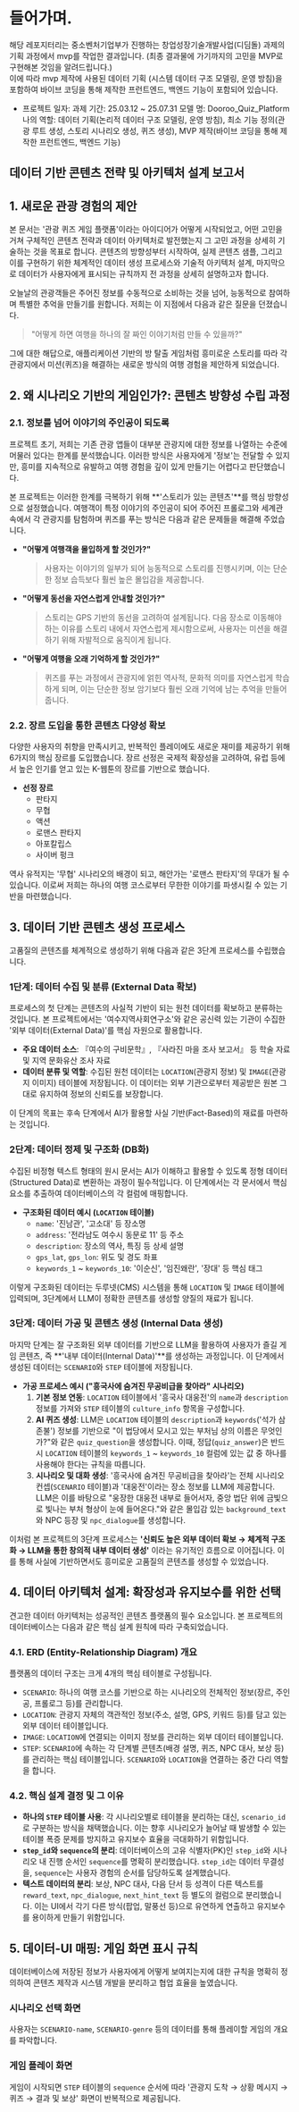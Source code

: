 # 들어가며.
해당 레포지터리는 중소벤처기업부가 진행하는 창업성장기술개발사업(디딤돌) 과제의 기획 과정에서 mvp를 작업한 결과입니다. (최종 결과물에 가기까지의 고민을 MVP로 구현해본 것임을 알려드립니다.) <br>
이에 따라 mvp 제작에 사용된 데이터 기획 (시스템 데이터 구조 모델링, 운영 방침)을 포함하여 바이브 코딩을 통해 제작한 프런트엔드, 백엔드 기능이 포함되어 있습니다. <br>

- 프로젝트 일자: 
과제 기간: 25.03.12 ~ 25.07.31
모델 명: Dooroo_Quiz_Platform
나의 역할: 데이터 기획(논리적 데이터 구조 모델링, 운영 방침), 최소 기능 정의(관광 루트 생성, 스토리 시나리오 생성, 퀴즈 생성), MVP 제작(바이브 코딩을 통해 제작한 프런트엔드, 백엔드 기능)  

## 데이터 기반 콘텐츠 전략 및 아키텍처 설계 보고서

## 1\. 새로운 관광 경험의 제안

본 문서는 '관광 퀴즈 게임 플랫폼'이라는 아이디어가 어떻게 시작되었고, 어떤 고민을 거쳐 구체적인 콘텐츠 전략과 데이터 아키텍처로 발전했는지 그 고민 과정을 상세히 기술하는 것을 목표로 합니다. 콘텐츠의 방향성부터 시작하여, 실제 콘텐츠 샘플, 그리고 이를 구현하기 위한 체계적인 데이터 생성 프로세스와 기술적 아키텍처 설계, 마지막으로 데이터가 사용자에게 표시되는 규칙까지 전 과정을 상세히 설명하고자 합니다.

오늘날의 관광객들은 주어진 정보를 수동적으로 소비하는 것을 넘어, 능동적으로 참여하며 특별한 추억을 만들기를 원합니다. 저희는 이 지점에서 다음과 같은 질문을 던졌습니다.

> "어떻게 하면 여행을 하나의 잘 짜인 이야기처럼 만들 수 있을까?"

그에 대한 해답으로, 애플리케이션 기반의 방 탈출 게임처럼 흥미로운 스토리를 따라 각 관광지에서 미션(퀴즈)을 해결하는 새로운 방식의 여행 경험을 제안하게 되었습니다.

## 2\. 왜 시나리오 기반의 게임인가?: 콘텐츠 방향성 수립 과정

### 2.1. 정보를 넘어 이야기의 주인공이 되도록

프로젝트 초기, 저희는 기존 관광 앱들이 대부분 관광지에 대한 정보를 나열하는 수준에 머물러 있다는 한계를 분석했습니다. 이러한 방식은 사용자에게 '정보'는 전달할 수 있지만, 흥미를 지속적으로 유발하고 여행 경험을 깊이 있게 만들기는 어렵다고 판단했습니다.

본 프로젝트는 이러한 한계를 극복하기 위해 \*\*'스토리가 있는 콘텐츠'\*\*를 핵심 방향성으로 설정했습니다. 여행객이 특정 이야기의 주인공이 되어 주어진 프롤로그와 세계관 속에서 각 관광지를 탐험하며 퀴즈를 푸는 방식은 다음과 같은 문제들을 해결해 주었습니다.

  - **"어떻게 여행객을 몰입하게 할 것인가?"**
    > 사용자는 이야기의 일부가 되어 능동적으로 스토리를 진행시키며, 이는 단순한 정보 습득보다 훨씬 높은 몰입감을 제공합니다.
  - **"어떻게 동선을 자연스럽게 안내할 것인가?"**
    > 스토리는 GPS 기반의 동선을 고려하여 설계됩니다. 다음 장소로 이동해야 하는 이유를 스토리 내에서 자연스럽게 제시함으로써, 사용자는 미션을 해결하기 위해 자발적으로 움직이게 됩니다.
  - **"어떻게 여행을 오래 기억하게 할 것인가?"**
    > 퀴즈를 푸는 과정에서 관광지에 얽힌 역사적, 문화적 의미를 자연스럽게 학습하게 되며, 이는 단순한 정보 암기보다 훨씬 오래 기억에 남는 추억을 만들어줍니다.

### 2.2. 장르 도입을 통한 콘텐츠 다양성 확보

다양한 사용자의 취향을 만족시키고, 반복적인 플레이에도 새로운 재미를 제공하기 위해 6가지의 핵심 장르를 도입했습니다. 장르 선정은 국제적 확장성을 고려하여, 유럽 등에서 높은 인기를 얻고 있는 K-웹툰의 장르를 기반으로 했습니다.

  - **선정 장르**
      - 판타지
      - 무협
      - 액션
      - 로맨스 판타지
      - 아포칼립스
      - 사이버 펑크

역사 유적지는 '무협' 시나리오의 배경이 되고, 해안가는 '로맨스 판타지'의 무대가 될 수 있습니다. 이로써 저희는 하나의 여행 코스로부터 무한한 이야기를 파생시킬 수 있는 기반을 마련했습니다.

## 3\. 데이터 기반 콘텐츠 생성 프로세스

고품질의 콘텐츠를 체계적으로 생성하기 위해 다음과 같은 3단계 프로세스를 수립했습니다.

### 1단계: 데이터 수집 및 분류 (External Data 확보)

프로세스의 첫 단계는 콘텐츠의 사실적 기반이 되는 원천 데이터를 확보하고 분류하는 것입니다. 본 프로젝트에서는 '여수지역사회연구소'와 같은 공신력 있는 기관이 수집한 '외부 데이터(External Data)'를 핵심 자원으로 활용합니다.

  - **주요 데이터 소스**: 『여수의 구비문학』, 『사라진 마을 조사 보고서』 등 학술 자료 및 지역 문화유산 조사 자료
  - **데이터 분류 및 역할**: 수집된 원천 데이터는 `LOCATION`(관광지 정보) 및 `IMAGE`(관광지 이미지) 테이블에 저장됩니다. 이 데이터는 외부 기관으로부터 제공받은 원본 그대로 유지하여 정보의 신뢰도를 보장합니다.

이 단계의 목표는 후속 단계에서 AI가 활용할 사실 기반(Fact-Based)의 재료를 마련하는 것입니다.

### 2단계: 데이터 정제 및 구조화 (DB화)

수집된 비정형 텍스트 형태의 원시 문서는 AI가 이해하고 활용할 수 있도록 정형 데이터(Structured Data)로 변환하는 과정이 필수적입니다. 이 단계에서는 각 문서에서 핵심 요소를 추출하여 데이터베이스의 각 컬럼에 매핑합니다.

  - **구조화된 데이터 예시 (`LOCATION` 테이블)**
      - `name`: '진남관', '고소대' 등 장소명
      - `address`: '전라남도 여수시 동문로 11' 등 주소
      - `description`: 장소의 역사, 특징 등 상세 설명
      - `gps_lat`, `gps_lon`: 위도 및 경도 좌표
      - `keywords_1` \~ `keywords_10`: '이순신', '임진왜란', '장대' 등 핵심 태그

이렇게 구조화된 데이터는 두루넷(CMS) 시스템을 통해 `LOCATION` 및 `IMAGE` 테이블에 입력되며, 3단계에서 LLM이 정확한 콘텐츠를 생성할 양질의 재료가 됩니다.

### 3단계: 데이터 가공 및 콘텐츠 생성 (Internal Data 생성)

마지막 단계는 잘 구조화된 외부 데이터를 기반으로 LLM을 활용하여 사용자가 즐길 게임 콘텐츠, 즉 \*\*'내부 데이터(Internal Data)'\*\*를 생성하는 과정입니다. 이 단계에서 생성된 데이터는 `SCENARIO`와 `STEP` 테이블에 저장됩니다.

  - **가공 프로세스 예시 ("흥국사에 숨겨진 무공비급을 찾아라" 시나리오)**
    1.  **기본 정보 연동**: `LOCATION` 테이블에서 '흥국사 대웅전'의 `name`과 `description` 정보를 가져와 `STEP` 테이블의 `culture_info` 항목을 구성합니다.
    2.  **AI 퀴즈 생성**: LLM은 `LOCATION` 테이블의 `description`과 `keywords`('석가 삼존불') 정보를 기반으로 "이 법당에서 모시고 있는 부처님 상의 이름은 무엇인가?"와 같은 `quiz_question`을 생성합니다. 이때, 정답(`quiz_answer`)은 반드시 `LOCATION` 테이블의 `keywords_1` \~ `keywords_10` 컬럼에 있는 값 중 하나를 사용해야 한다는 규칙을 따릅니다.
    3.  **시나리오 및 대화 생성**: '흥국사에 숨겨진 무공비급을 찾아라'는 전체 시나리오 컨셉(`SCENARIO` 테이블)과 '대웅전'이라는 장소 정보를 LLM에 제공합니다. LLM은 이를 바탕으로 "웅장한 대웅전 내부로 들어서자, 중앙 법단 위에 금빛으로 빛나는 부처 형상이 눈에 들어온다."와 같은 몰입감 있는 `background_text`와 NPC 등장 및 `npc_dialogue`를 생성합니다.

이처럼 본 프로젝트의 3단계 프로세스는 **'신뢰도 높은 외부 데이터 확보 → 체계적 구조화 → LLM을 통한 창의적 내부 데이터 생성'** 이라는 유기적인 흐름으로 이어집니다. 이를 통해 사실에 기반하면서도 흥미로운 고품질의 콘텐츠를 생성할 수 있었습니다.

## 4\. 데이터 아키텍처 설계: 확장성과 유지보수를 위한 선택

견고한 데이터 아키텍처는 성공적인 콘텐츠 플랫폼의 필수 요소입니다. 본 프로젝트의 데이터베이스는 다음과 같은 핵심 설계 원칙에 따라 구축되었습니다.

### 4.1. ERD (Entity-Relationship Diagram) 개요

플랫폼의 데이터 구조는 크게 4개의 핵심 테이블로 구성됩니다.

  - `SCENARIO`: 하나의 여행 코스를 기반으로 하는 시나리오의 전체적인 정보(장르, 주인공, 프롤로그 등)를 관리합니다.
  - `LOCATION`: 관광지 자체의 객관적인 정보(주소, 설명, GPS, 키워드 등)를 담고 있는 외부 데이터 테이블입니다.
  - `IMAGE`: `LOCATION`에 연결되는 이미지 정보를 관리하는 외부 데이터 테이블입니다.
  - `STEP`: `SCENARIO`에 속하는 각 단계별 콘텐츠(배경 설명, 퀴즈, NPC 대사, 보상 등)를 관리하는 핵심 테이블입니다. `SCENARIO`와 `LOCATION`을 연결하는 중간 다리 역할을 합니다.

### 4.2. 핵심 설계 결정 및 그 이유

  - **하나의 `STEP` 테이블 사용**: 각 시나리오별로 테이블을 분리하는 대신, `scenario_id`로 구분하는 방식을 채택했습니다. 이는 향후 시나리오가 늘어날 때 발생할 수 있는 테이블 폭증 문제를 방지하고 유지보수 효율을 극대화하기 위함입니다.
  - **`step_id`와 `sequence`의 분리**: 데이터베이스의 고유 식별자(PK)인 `step_id`와 시나리오 내 진행 순서인 `sequence`를 명확히 분리했습니다. `step_id`는 데이터 무결성을, `sequence`는 사용자 경험의 순서를 담당하도록 설계했습니다.
  - **텍스트 데이터의 분리**: 보상, NPC 대사, 다음 단서 등 성격이 다른 텍스트를 `reward_text`, `npc_dialogue`, `next_hint_text` 등 별도의 컬럼으로 분리했습니다. 이는 UI에서 각기 다른 방식(팝업, 말풍선 등)으로 유연하게 연출하고 유지보수를 용이하게 만들기 위함입니다.

## 5\. 데이터-UI 매핑: 게임 화면 표시 규칙

데이터베이스에 저장된 정보가 사용자에게 어떻게 보여지는지에 대한 규칙을 명확히 정의하여 콘텐츠 제작과 시스템 개발을 분리하고 협업 효율을 높였습니다.

### 시나리오 선택 화면
사용자는 `SCENARIO-name`, `SCENARIO-genre` 등의 데이터를 통해 플레이할 게임의 개요를 파악합니다.


### 게임 플레이 화면
게임이 시작되면 `STEP` 테이블의 `sequence` 순서에 따라 '관광지 도착 → 상황 메시지 → 퀴즈 → 결과 및 보상' 화면이 반복적으로 제공됩니다.
